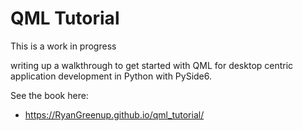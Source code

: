 # QML Tutorial

This is a work in progress


writing up a walkthrough to get started with QML for desktop centric application development in Python with PySide6.


See the book here:

  * https://RyanGreenup.github.io/qml_tutorial/
